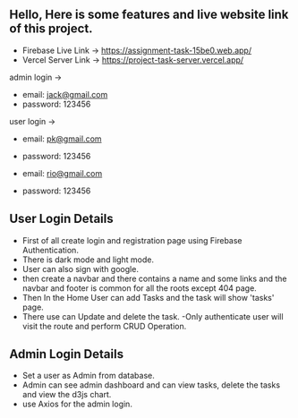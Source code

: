 ## Hello, Here is some features and live website link of this project.

- Firebase Live Link -> https://assignment-task-15be0.web.app/
- Vercel Server Link -> https://project-task-server.vercel.app/

admin login -> 
- email: jack@gmail.com
- password: 123456

user login -> 
- email: pk@gmail.com
- password: 123456

- email: rio@gmail.com
- password: 123456


## User Login Details
- First of all create login and registration page using Firebase Authentication.
- There is dark mode and light mode.
- User can also sign with google.
- then create a navbar and there contains a name and some links and the navbar and footer is common for all the roots except 404 page.
- Then In the Home User can add Tasks and the task will show 'tasks' page.
-  There use can Update and delete the task.
-Only authenticate user will visit the route and perform CRUD Operation.

## Admin Login Details
- Set a user as Admin from database.
- Admin can see admin dashboard and can view tasks, delete the tasks and view the d3js chart.
- use Axios for the admin login.
